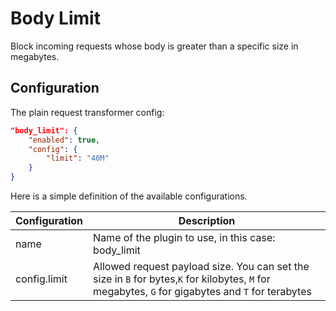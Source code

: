 # Body Limit

Block incoming requests whose body is greater than a specific size in megabytes.

## Configuration

The plain request transformer config:

```json
"body_limit": {
    "enabled": true,
    "config": {
        "limit": "40M"
    }
}
```

Here is a simple definition of the available configurations.

| Configuration                 | Description                                                         |
|-------------------------------|---------------------------------------------------------------------|
| name                          | Name of the plugin to use, in this case: body_limit        |
| config.limit      | Allowed request payload size. You can set the size in `B` for bytes,`K` for kilobytes, `M` for megabytes, `G` for gigabytes and `T` for terabytes  |
